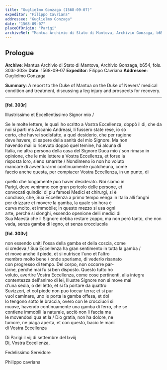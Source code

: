 ```yaml
---
title: "Guglielmo Gonzaga (1568-09-07)"
expeditor: "Filippo Cavriana"
addressee: "Guglielmo Gonzaga"
date: "1568-09-07"
placeOfOrigin: "Parigi"
archiveRef: "Mantua Archivio di Stato di Mantova, Archivio Gonzaga, b654, fols. 303r-303v"
---
```


## Prologue

**Archive**: Mantua Archivio di Stato di Mantova, Archivio Gonzaga, b654, fols. 303r-303v
**Date**: 1568-09-07
**Expeditor**: Filippo Cavriana
**Addressee**: Guglielmo Gonzaga

**Summary**: A report to the Duke of Mantua on the Duke of Nevers' medical condition and treatment, discussing a leg injury and prospects for recovery.

---


**[fol. 303r]**

Illustrissimo  et Eccellentissimo Signor  mio /

  
Se le molte lettere, le quali ho scritto a Vostra Eccellenza, doppò il di, che da   
noi si parti ms Ascanio Andreasi, li fussero state rese, io só   
certo, che havrei sodisfatto, a quel desiderio, che per ragione   
deve havere, di sapere della sanità del mio Signore. Ma non   
havendo  mai io ricevuto doppò quel temine, há alcuna di   
Italia, ne altra persona della casa del Signore  Duca mio / son rimaso in opinione, che le mie lettere  a Vostra Eccellenza, et forse la   
risposta loro, sieno smarrite / Nondimeno io non ho voluto   
mancare di avventurarmi continuamente qualcheuna, come   
faccio anche questa, per compiacer Vostra Eccellenza, in un punto, di   
  
quello  che longamente puo haver desiderato. Noi siamo in   
Parigi, dove venimmo  con gran pericolo delle persone, et   
convocati quindici di piu famosi Medici et chirurgi, si è   
concluso, che, Sua Eccellenza  a primo tempo venga in Italia alli fanghi   
per drizzare et movere la gamba, la quale sin hora è   
curva molto, et immobile; in questo mezzo si usa ogni   
arte, perché si slonghi, essendo openione delli medici di   
Sua Maestà  che il Signore  debba restare zoppo, ma non però tanto, che non vada, senza gamba di legno, et senza crocciucola


**[fol. 303v]**

  
non  essendo uniti l'ossa della gamba et della coscia, come   
si credeva / Sua Eccellenza  ha gran sentimento in tutta la gamba /   
et move anche il piede, et si nutrisce l'uno et l'altro   
membro molto bene / onde speriamo, di vederlo risanato   
con progresso di tempo. Del corpo, non occorre par-  
larne, perché mai fu si ben disposto. Questo tutto ho   
voluto, avertire Vostra Eccellenza, come cose pertinenti, alla integra   
contentezza dell'animo di lei, Illustre Signore  non si move mai   
d'una sedia, o del letto, et si fa portare da quattro   
Suvizzeri, et col piede non puo toccar terra; et si pur   
vuol caminare, uno le porta la gamba offesa, et doi   
lo tengono sotto le braccia, overo con le crocciuoli si   
muove, havendo  continuamente una gamba di ferro, che se   
contiene immobili la naturale, acciò non li faccia ma   
le movendosi qua et la / Dio gratia, non  ha dolore, ne   
tumore, ne piaga aperta, et con questo, bacio le mani   
di Vostra Eccellenza 

Di Parigi il vij di settembre  del lxviij  
Di, Vostra Eccellenza,
                 
Fedelissimo  Servidore
                 
Philippo cavriana

